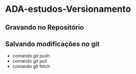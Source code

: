 ﻿# ADA-estudos-Versionamento

## Gravando no Repositório

## Salvando modificações no git 

* comando git push
* comando git pull
* comando git fetch
  

